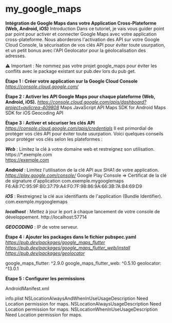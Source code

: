 # my_google_maps

**Intégration de Google Maps dans votre Application Cross-Plateforme (Web, Android, iOS)**
Introduction
Dans ce tutoriel, je vais vous guider point par point pour activer et connecter Google Maps avec votre application cross-plateforme. Nous aborderons l'activation des API sur votre Google Cloud Console, la sécurisation de vos clés API pour éviter toute usurpation, et un petit bonus avec l'API Geolocator pour la géolocalisation des adresses.

⚠️ Important : Ne nommez pas votre projet google_maps pour éviter les conflits avec le package existant sur pub.dev lors du pub get.

**Étape 1 : Créer votre application sur la Google Cloud Console**
*https://console.cloud.google.com/*

**Étape 2 : Activer les API Google Maps pour chaque plateforme (Web, Android, iOS).**
*https://console.cloud.google.com/apis/dashboard?project=aylicrea-409808*
Maps JavaScript API
Maps SDK for Android
Maps SDK for iOS
Geocoding API

**Étape 3 : Activer et sécuriser les clés API**
*https://console.cloud.google.com/apis/credentials*
Il est primordial de protéger vos clés API pour éviter toute usurpation. Voici quelques conseils pour protéger vos clés selon les plateformes :

***Web*** : Limitez la clé à votre domaine web et restreignez son utilisation.
https://*.exemple.com	
https://exemple.com	

***Android*** : Limitez l'utilisation de la clé API aux SHA1 de votre application.
*https://play.google.com/console/*
Google Play Console => Certificat de la clé de signature d'application
com.exemple.mygooglemaps
F6:A8:7C:95:9F:B0:37:79:A4:F0:7F:9B:86:9A:66:3B:7A:B4:69:D9	

***iOS*** : Restreignez la clé aux identifiants de l'application (Bundle Identifier).
com.exemple.mygooglemaps

***localhost*** : Mettez à jour le port à chaque lancement de votre console de développement.
http://localhost:57714

***GEOCODING*** : IP de votre serveur.


**Étape 4 : Ajouter les packages dans le fichier pubspec.yaml**
*https://pub.dev/packages/google_maps_flutter*
*https://pub.dev/packages/google_maps_flutter_web/install*
*https://pub.dev/packages/geolocator*

  google_maps_flutter: ^2.9.0
  google_maps_flutter_web: ^0.5.10
  geolocator: ^13.0.1

**Étape 5 : Configurer les permissions**

AndroidManifest.xml
    <uses-permission android:name="android.permission.INTERNET"/>
    <uses-permission android:name="android.permission.ACCESS_FINE_LOCATION"/>

info.plist
        <key>NSLocationAlwaysAndWhenInUseUsageDescription</key>
        <string>Need Location permission for maps.</string>
        <key>NSLocationAlwaysUsageDescription</key>
        <string>Need Location permission for maps.</string>
        <key>NSLocationWhenInUseUsageDescription</key>
        <string>Need Location permission for maps.</string>









